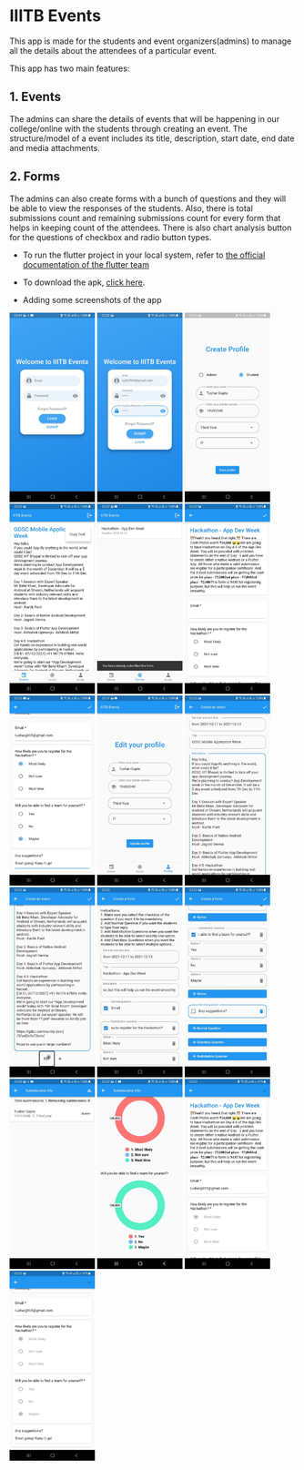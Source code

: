 # IIITB Events

This app is made for the students and event organizers(admins) to manage all the details about the attendees of a particular event.

This app has two main features:

## 1. Events

The admins can share the details of events that will be happening in our college/online  with the students through creating an event. The structure/model of a event includes its title, description, start date, end date and media attachments.

## 2. Forms

The admins can also create forms with a bunch of questions and they will be able to view the responses of the students. Also, there is total submissions count and remaining submissions count for every form that helps in keeping count of the attendees. There is also chart analysis button for the questions of checkbox and radio button types.

- To run the flutter project in your local system, refer to [the official documentation of the flutter team](https://docs.flutter.dev/development/tools/android-studio) 

- To download the apk, [click here](https://drive.google.com/file/d/1gLUgiU4sPkjtuVUtvPIU6thk14hbxFwP/view?usp=sharing).

- Adding some screenshots of the app

<img src="screenshots/login.jpeg" width="150" title="Login Screen"> <img src="screenshots/signup.jpeg" width="150" title="Signup Screen"> <img src="screenshots/create profile.jpeg" width="150" title="Create Profile"> <img src="screenshots/view events-student.jpeg" width="150" title="View Events"> <img src="screenshots/view forms-student.jpeg" width="150" title="View Forms"> <img src="screenshots/submit form-1.jpeg" width="150" title="Submit Form"> <img src="screenshots/submit form-2.jpeg" width="150" title="Submit Form"> <img src="screenshots/edit profile.jpeg" width="150" title="Edit Profile"> <img src="screenshots/create event-1.jpeg" width="150" title="Create Event"> <img src="screenshots/create event-2.jpeg" width="150" title="Create Event"> <img src="screenshots/create form-1.jpeg" width="150" title="Create Form"> <img src="screenshots/create form-2.jpeg" width="150" title="Create Form"> <img src="screenshots/submissions info.jpeg" width="150" title="Submissions Info"> <img src="screenshots/form analyser.jpeg" width="150" title="Form Analyser"> <img src="screenshots/view submission-1.jpeg" width="150" title="View Submission"> <img src="screenshots/view submission-2.jpeg" width="150" title="View Submission">
